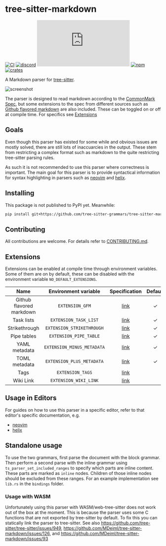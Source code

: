# tree-sitter-markdown

[![CI][ci]](https://github.com/tree-sitter-grammars/tree-sitter-markdown/actions)
[![discord][discord]](https://discord.gg/w7nTvsVJhm)
[![matrix][matrix]](https://matrix.to/#/#tree-sitter-chat:matrix.org)
[![npm][npm]](https://www.npmjs.com/package/@tree-sitter-grammars/tree-sitter-markdown)
[![crates][crates]](https://crates.io/crates/tree-sitter-md)

A Markdown parser for [tree-sitter].

![screenshot](https://github.com/MDeiml/tree-sitter-markdown/blob/split_parser/contrib/screenshot.png)

The parser is designed to read markdown according to the [CommonMark Spec],
but some extensions to the spec from different sources such as [Github flavored
markdown] are also included. These can be toggled on or off at compile time.
For specifics see [Extensions](#extensions)

## Goals

Even though this parser has existed for some while and obvious issues are
mostly solved, there are still lots of inaccuarcies in the output. These stem
from restricting a complex format such as markdown to the quite restricting
tree-sitter parsing rules.

As such it is not recommended to use this parser where correctness is
important. The main goal for this parser is to provide syntactical information
for syntax highlighting in parsers such as [neovim] and [helix].

## Installing

This package is not published to PyPI yet. Meanwhile:

```bash
pip install git+https://github.com/tree-sitter-grammars/tree-sitter-markdown
```

## Contributing

All contributions are welcome. For details refer to [CONTRIBUTING.md].

## Extensions

Extensions can be enabled at compile time through environment variables. Some
of them are on by default, these can be disabled with the environment variable
`NO_DEFAULT_EXTENSIONS`.

| Name | Environment variable | Specification | Default | Also enables |
|:----:|:--------------------:|:-------------:|:-------:|:------------:|
| Github flavored markdown | `EXTENSION_GFM` | [link](https://github.github.com/gfm/) | ✓ | Task lists, strikethrough, pipe tables |
| Task lists | `EXTENSION_TASK_LIST` | [link](https://github.github.com/gfm/#task-list-items-extension-) | ✓ |  |
| Strikethrough | `EXTENSION_STRIKETHROUGH` | [link](https://github.github.com/gfm/#strikethrough-extension-) | ✓ |  |
| Pipe tables | `EXTENSION_PIPE_TABLE` | [link](https://github.github.com/gfm/#tables-extension-) | ✓ |  |
| YAML metadata | `EXTENSION_MINUS_METADATA` | [link](https://gohugo.io/content-management/front-matter/) | ✓ |  |
| TOML metadata | `EXTENSION_PLUS_METADATA` | [link](https://gohugo.io/content-management/front-matter/) | ✓ |  |
| Tags | `EXTENSION_TAGS` | [link](https://help.obsidian.md/Editing+and+formatting/Tags#Tag+format) |  |  |
| Wiki Link | `EXTENSION_WIKI_LINK` | [link](https://help.obsidian.md/Linking+notes+and+files/Internal+links) |  |  |

## Usage in Editors

For guides on how to use this parser in a specific editor, refer to that
editor's specific documentation, e.g.
* [neovim](https://github.com/nvim-treesitter/nvim-treesitter)
* [helix](https://docs.helix-editor.com/guides/adding_languages.html)

## Standalone usage

To use the two grammars, first parse the document with the block
grammar. Then perform a second parse with the inline grammar using
`ts_parser_set_included_ranges` to specify which parts are inline content.
These parts are marked as `inline` nodes. Children of those inline nodes should
be excluded from these ranges. For an example implementation see `lib.rs` in
the `bindings` folder.

### Usage with WASM

Unfortunately using this parser with WASM/web-tree-sitter does not work out of the box at the moment. This is because the parser uses some C functions that are not exported by tree-sitter by default. To fix this you can statically link the parser to tree-sitter. See also https://github.com/tree-sitter/tree-sitter/issues/949, https://github.com/MDeiml/tree-sitter-markdown/issues/126, and https://github.com/MDeiml/tree-sitter-markdown/issues/93

[CommonMark Spec]: https://spec.commonmark.org/
[Github flavored markdown]: https://github.github.com/gfm/
[tree-sitter]: https://tree-sitter.github.io/tree-sitter/
[neovim]: https://neovim.io/
[helix]: https://helix-editor.com/
[CONTRIBUTING.md]: https://github.com/MDeiml/tree-sitter-markdown/blob/split_parser/CONTRIBUTING.md
[ci]: https://img.shields.io/github/actions/workflow/status/tree-sitter-grammars/tree-sitter-markdown/ci.yml?logo=github&label=CI
[discord]: https://img.shields.io/discord/1063097320771698699?logo=discord&label=discord
[matrix]: https://img.shields.io/matrix/tree-sitter-chat%3Amatrix.org?logo=matrix&label=matrix
[npm]: https://img.shields.io/npm/v/%40tree-sitter-grammars%2Ftree-sitter-markdown?logo=npm
[crates]: https://img.shields.io/crates/v/tree-sitter-md?logo=rust
